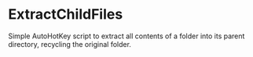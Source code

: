 # ExtractChildFiles
Simple AutoHotKey script to extract all contents of a folder into its parent directory, recycling the original folder.
